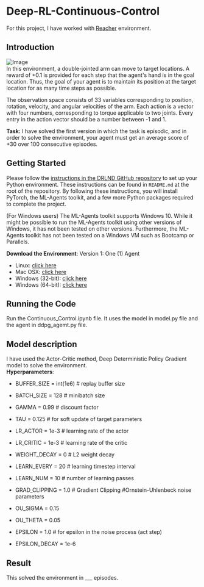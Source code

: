 # Deep-RL-Continuous-Control
For this project, I have worked with [Reacher](https://github.com/Unity-Technologies/ml-agents/blob/master/docs/Learning-Environment-Examples.md#reacher) environment.
## Introduction
![Image](https://video.udacity-data.com/topher/2018/June/5b1ea778_reacher/reacher.gif)</br>
In this environment, a double-jointed arm can move to target locations. 
A reward of +0.1 is provided for each step that the agent's hand is in the goal location.
Thus, the goal of your agent is to maintain its position at the target location for as many time steps as possible.</br>

The observation space consists of 33 variables corresponding to position, 
rotation, velocity, and angular velocities of the arm. Each action is a vector with four numbers, 
corresponding to torque applicable to two joints. Every entry in the action vector should be a number between -1 and 1.</br>

**Task:** I have solved the first version in which the task is episodic, and in order to solve the environment, your agent must get an average score of
+30 over 100 consecutive episodes.

## Getting Started

Please follow the [instructions in the DRLND GitHub repository](https://github.com/udacity/deep-reinforcement-learning#dependencies) 
to set up your Python environment. These instructions can be found in ```README.md``` at the root of the repository. 
By following these instructions, you will install PyTorch, the ML-Agents toolkit, and a few more Python packages required 
to complete the project.</br>

(For Windows users) The ML-Agents toolkit supports Windows 10. While it might be possible to run the ML-Agents toolkit using other 
versions of Windows, it has not been tested on other versions. Furthermore, the ML-Agents toolkit has not been tested on a Windows VM 
such as Bootcamp or Parallels.

**Download the Environment**: 
Version 1: One (1) Agent
 - Linux: [click here](https://s3-us-west-1.amazonaws.com/udacity-drlnd/P2/Reacher/one_agent/Reacher_Linux.zip)
 - Mac OSX: [click here](https://s3-us-west-1.amazonaws.com/udacity-drlnd/P2/Reacher/one_agent/Reacher.app.zip)
 - Windows (32-bit): [click here](https://s3-us-west-1.amazonaws.com/udacity-drlnd/P2/Reacher/one_agent/Reacher_Windows_x86.zip)
 - Windows (64-bit): [click here](https://s3-us-west-1.amazonaws.com/udacity-drlnd/P2/Reacher/one_agent/Reacher_Windows_x86_64.zip)
 
 ## Running the Code
 Run the Continuous_Control.ipynb file. It uses the model in model.py file and the agent in ddpg_agemt.py file.
 
 ## Model description
 I have used the Actor-Critic method, Deep Deterministic Policy Gradient model to solve the environment.</br>
 **Hyperparameters**:</br>
 - BUFFER_SIZE = int(1e6)  # replay buffer size
 - BATCH_SIZE = 128        # minibatch size
 - GAMMA = 0.99            # discount factor
 - TAU = 0.125              # for soft update of target parameters
 - LR_ACTOR = 1e-3         # learning rate of the actor
 - LR_CRITIC = 1e-3        # learning rate of the critic
 - WEIGHT_DECAY = 0        # L2 weight decay
 - LEARN_EVERY = 20        # learning timestep interval
 - LEARN_NUM   = 10        # number of learning passes
 - GRAD_CLIPPING = 1.0     # Gradient Clipping
#Ornstein-Uhlenbeck noise parameters
 - OU_SIGMA  = 0.15
 - OU_THETA  = 0.05
 
 - EPSILON       = 1.0     # for epsilon in the noise process (act step)
 - EPSILON_DECAY = 1e-6
 
 ## Result
 This solved the environment in ___ episodes.
